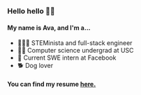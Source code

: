 ### Hello hello 👋🏼
####   My name is Ava, and I'm a...
- 👩🏻‍💻 STEMinista and full-stack engineer  
- ✌🏼 Computer science undergrad at USC
- 💙 Current SWE intern at Facebook
- 🐕 Dog lover

#### You can find my resume [here.](https://drive.google.com/file/d/1wmnO-R1GRdfdg7Nz0nYe6oDVnnp7aqPC/view?usp=sharing)
<!--
**AvaDeLaCruz/AvaDeLaCruz** is a ✨ _special_ ✨ repository because its `README.md` (this file) appears on your GitHub profile.

Here are some ideas to get you started:

- 🔭 I’m currently working on ...
- 🌱 I’m currently learning ...
- 👯 I’m looking to collaborate on ...
- 🤔 I’m looking for help with ...
- 💬 Ask me about ...
- 📫 How to reach me: ...
- 😄 Pronouns: ...
- ⚡ Fun fact: ...
-->
 

